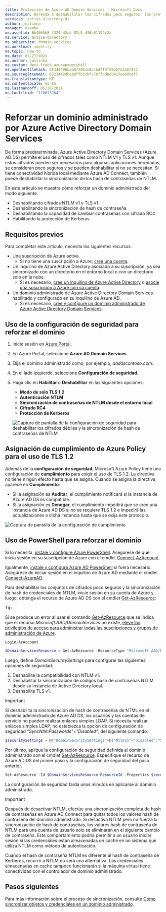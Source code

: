 ```yaml
---
title: Protección de Azure AD Domain Services | Microsoft Docs
description: Aprenda a deshabilitar los cifrados poco seguros, los protocolos antiguos y la sincronización de hash de contraseñas de NTML para un dominio administrado de Azure Active Directory Domain Services.
services: active-directory-ds
author: justinha
manager: daveba
ms.assetid: 6b4665b5-4324-42ab-82c5-d36c01192c2a
ms.service: active-directory
ms.subservice: domain-services
ms.workload: identity
ms.topic: how-to
ms.date: 05/27/2021
ms.author: justinha
ms.custom: devx-track-azurepowershell
ms.openlocfilehash: 6f344496bab8f2864c8ccbdff4f98b57e1d6f432
ms.sourcegitcommit: 6323442dbe8effb3cbfc76ffdd6db417eab0cef7
ms.translationtype: HT
ms.contentlocale: es-ES
ms.lasthandoff: 05/28/2021
ms.locfileid: "110613264"
---
```

# <a name="harden-an-azure-active-directory-domain-services-managed-domain"></a>Reforzar un dominio administrado por Azure Active Directory Domain Services

De forma predeterminada, Azure Active Directory Domain Services (Azure AD DS) permite el uso de cifrados tales como NTLM V1 y TLS v1. Aunque estos cifrados pueden ser necesarios para algunas aplicaciones heredadas, se consideran poco seguros y se pueden deshabilitar si no se necesitan. Si tiene conectividad híbrida local mediante Azure AD Connect, también puede deshabilitar la sincronización de los hash de contraseñas de NTLM.

En este artículo se muestra cómo reforzar un dominio administrado del modo siguiente: 

- Deshabilitando cifrados NTLM v1 y TLS v1
- Deshabilitando la sincronización de hash de contraseña
- Deshabilitando la capacidad de cambiar contraseñas con cifrado RC4
- Habilitando la protección de Kerberos

## <a name="prerequisites"></a>Requisitos previos

Para completar este artículo, necesita los siguientes recursos:

* Una suscripción de Azure activa.
    * Si no tiene una suscripción a Azure, [cree una cuenta](https://azure.microsoft.com/free/?WT.mc_id=A261C142F).
* Un inquilino de Azure Active Directory asociado a su suscripción, ya sea sincronizado con un directorio en el entorno local o con un directorio solo en la nube.
    * Si es necesario, [cree un inquilino de Azure Active Directory][create-azure-ad-tenant] o [asocie una suscripción a Azure con su cuenta][associate-azure-ad-tenant].
* Un dominio administrado de Azure Active Directory Domain Services habilitado y configurado en su inquilino de Azure AD.
    * Si es necesario, [cree y configure un dominio administrado de Azure Active Directory Domain Services][create-azure-ad-ds-instance].

## <a name="use-security-settings-to-harden-your-domain"></a>Uso de la configuración de seguridad para reforzar el dominio

1. Inicie sesión en [Azure Portal](https://portal.azure.com).
1. En Azure Portal, seleccione **Azure AD Domain Services**.
1. Elija el dominio administrado como, por ejemplo, *aaddscontoso.com*.
1. En el lado izquierdo, seleccione **Configuración de seguridad**.
1. Haga clic en **Habilitar** o **Deshabilitar** en las siguientes opciones:
   - **Modo de solo TLS 1.2**
   - **Autenticación NTLM**
   - **Sincronización de contraseñas de NTLM desde el entorno local**
   - **Cifrado RC4**
   - **Protección de Kerberos**

   ![Captura de pantalla de la configuración de seguridad para deshabilitar los cifrados débiles y la sincronización de hash de contraseñas de NTLM](media/secure-your-domain/security-settings.png)

## <a name="assign-azure-policy-compliance-for-tls-12-usage"></a>Asignación de cumplimiento de Azure Policy para el uso de TLS 1.2

Además de la **configuración de seguridad**, Microsoft Azure Policy tiene una configuración de **cumplimiento** para exigir el uso de TLS 1.2. La directiva no tiene ningún efecto hasta que se asigna. Cuando se asigna la directiva, aparece en **Cumplimiento**:

- Si la asignación es **Auditar**, el cumplimiento notificará si la instancia de Azure AD DS es compatible.
- Si la asignación es **Denegar**, el cumplimiento impedirá que se cree una instancia de Azure AD DS si no se requiere TLS 1.2 e impedirá las actualizaciones a dicha instancia hasta que se exija este protocolo.

![Captura de pantalla de la configuración de cumplimiento](media/secure-your-domain/policy-tls.png)

## <a name="use-powershell-to-harden-your-domain"></a>Uso de PowerShell para reforzar el dominio

Si lo necesita, [instale y configure Azure PowerShell](/powershell/azure/install-az-ps). Asegúrese de que inicia sesión en su suscripción de Azure con el cmdlet [Connect-AzAccount][Connect-AzAccount]. 

Igualmente, [instale y configure Azure AD PowerShell](/powershell/azure/active-directory/install-adv2) si fuera necesario. Asegúrese de iniciar sesión en el inquilino de Azure AD mediante el cmdlet [Connect-AzureAD][Connect-AzureAD].

Para deshabilitar los conjuntos de cifrados poco seguros y la sincronización de hash de credenciales de NTLM, inicie sesión en su cuenta de Azure y, luego, obtenga el recurso de Azure AD DS con el cmdlet [Get-AzResource][Get-AzResource]:

> [!TIP]
> Si se produce un error al usar el comando [Get-AzResource][Get-AzResource] que se indica que el recurso *Microsoft.AAD/DomainServices* no existe, [eleve los privilegios de acceso para administrar todas las suscripciones y grupos de administración de Azure][global-admin].

```powershell
Login-AzAccount

$DomainServicesResource = Get-AzResource -ResourceType "Microsoft.AAD/DomainServices"
```

Luego, defina *DomainSecuritySettings* para configurar las siguientes opciones de seguridad:

1. Deshabilite la compatibilidad con NTLM v1.
2. Deshabilitar la sincronización de códigos hash de contraseñas NTLM desde su instancia de Active Directory local.
3. Deshabilite TLS v1.

> [!IMPORTANT]
> Si deshabilita la sincronización de hash de contraseñas de NTML en el dominio administrado de Azure AD DS, los usuarios y las cuentas de servicio no pueden realizar enlaces simples LDAP. Si necesita realizar enlaces simples LDAP, no establezca la opción de configuración de seguridad *"SyncNtlmPasswords"="Disabled";* del siguiente comando.

```powershell
$securitySettings = @{"DomainSecuritySettings"=@{"NtlmV1"="Disabled";"SyncNtlmPasswords"="Disabled";"TlsV1"="Disabled";"KerberosRc4Encryption"="Disabled";"KerberosArmoring"="Disabled"}}
```

Por último, aplique la configuración de seguridad definida al dominio administrado con el cmdlet [Set-AzResource][Set-AzResource]. Especifique el recurso de Azure AD DS del primer paso y la configuración de seguridad del paso anterior.

```powershell
Set-AzResource -Id $DomainServicesResource.ResourceId -Properties $securitySettings -ApiVersion “2021-03-01” -Verbose -Force
```

La configuración de seguridad tarda unos minutos en aplicarse al dominio administrado.

> [!IMPORTANT]
> Después de desactivar NTLM, efectúe una sincronización completa de hash de contraseñas en Azure AD Connect para quitar todos los valores hash de contraseña del dominio administrado. Si desactiva NTLM pero no fuerza la sincronización de hash de contraseñas, los valores hash de contraseña de NTLM para una cuenta de usuario solo se eliminarán en el siguiente cambio de contraseña. Este comportamiento podría permitir a un usuario iniciar sesión si las credenciales están almacenadas en caché en un sistema que utiliza NTLM como método de autenticación.
>
> Cuando el hash de contraseña NTLM es diferente al hash de contraseña de Kerberos, recurrir a NTLM no será una alternativa. Las credenciales almacenadas en caché tampoco funcionarán si la máquina virtual tiene conectividad con el controlador de dominio administrado.  

## <a name="next-steps"></a>Pasos siguientes

Para más información sobre el proceso de sincronización, consulte [Cómo sincronizar objetos y credenciales en un dominio administrado][synchronization].

<!-- INTERNAL LINKS -->
[create-azure-ad-tenant]: ../active-directory/fundamentals/sign-up-organization.md
[associate-azure-ad-tenant]: ../active-directory/fundamentals/active-directory-how-subscriptions-associated-directory.md
[create-azure-ad-ds-instance]: tutorial-create-instance.md
[global-admin]: ../role-based-access-control/elevate-access-global-admin.md
[synchronization]: synchronization.md

<!-- EXTERNAL LINKS -->
[Get-AzResource]: /powershell/module/az.resources/Get-AzResource
[Set-AzResource]: /powershell/module/Az.Resources/Set-AzResource
[Connect-AzAccount]: /powershell/module/Az.Accounts/Connect-AzAccount
[Connect-AzureAD]: /powershell/module/AzureAD/Connect-AzureAD
